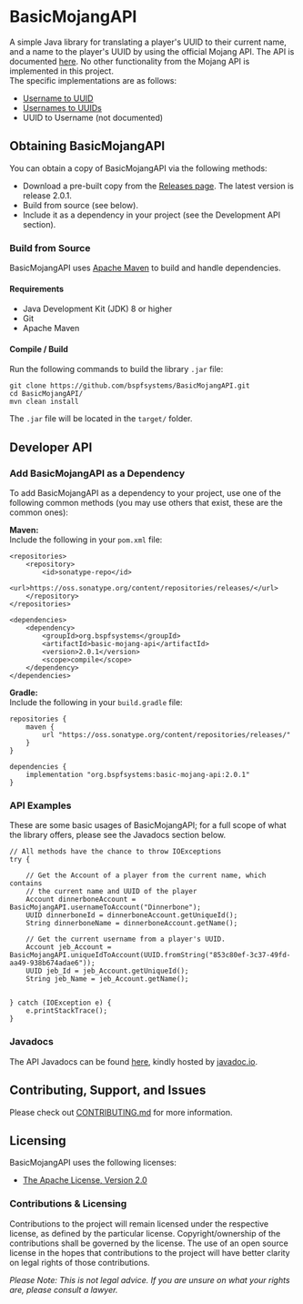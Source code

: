 # BasicMojangAPI

A simple Java library for translating a player's UUID to their current name, and a name to the player's UUID by using the official Mojang API. The API is documented [here](https://wiki.vg/Mojang_API). No other functionality from the Mojang API is implemented in this project.<br />
The specific implementations are as follows:
- [Username to UUID](https://wiki.vg/Mojang_API#Username_to_UUID)
- [Usernames to UUIDs](https://wiki.vg/Mojang_API#Usernames_to_UUIDs)
- UUID to Username (not documented)

## Obtaining BasicMojangAPI

You can obtain a copy of BasicMojangAPI via the following methods:
- Download a pre-built copy from the [Releases page](https://github.com/bspfsystems/BasicMojangAPI/releases/latest/). The latest version is release 2.0.1.
- Build from source (see below).
- Include it as a dependency in your project (see the Development API section).

### Build from Source

BasicMojangAPI uses [Apache Maven](https://maven.apache.org/) to build and handle dependencies.

#### Requirements

- Java Development Kit (JDK) 8 or higher
- Git
- Apache Maven

#### Compile / Build

Run the following commands to build the library `.jar` file:
```
git clone https://github.com/bspfsystems/BasicMojangAPI.git
cd BasicMojangAPI/
mvn clean install
```

The `.jar` file will be located in the `target/` folder.

## Developer API

### Add BasicMojangAPI as a Dependency

To add BasicMojangAPI as a dependency to your project, use one of the following common methods (you may use others that exist, these are the common ones):

**Maven:**<br />
Include the following in your `pom.xml` file:<br />
```
<repositories>
    <repository>
        <id>sonatype-repo</id>
        <url>https://oss.sonatype.org/content/repositories/releases/</url>
    </repository>
</repositories>

<dependencies>
    <dependency>
        <groupId>org.bspfsystems</groupId>
        <artifactId>basic-mojang-api</artifactId>
        <version>2.0.1</version>
        <scope>compile</scope>
    </dependency>
</dependencies>
```

**Gradle:**<br />
Include the following in your `build.gradle` file:<br />
```
repositories {
    maven {
        url "https://oss.sonatype.org/content/repositories/releases/"
    }
}

dependencies {
    implementation "org.bspfsystems:basic-mojang-api:2.0.1"
}
```

### API Examples

These are some basic usages of BasicMojangAPI; for a full scope of what the library offers, please see the Javadocs section below.
```
// All methods have the chance to throw IOExceptions
try {
    
    // Get the Account of a player from the current name, which contains
    // the current name and UUID of the player
    Account dinnerboneAccount = BasicMojangAPI.usernameToAccount("Dinnerbone");
    UUID dinnerboneId = dinnerboneAccount.getUniqueId();
    String dinnerboneName = dinnerboneAccount.getName();
    
    // Get the current username from a player's UUID.
    Account jeb_Account = BasicMojangAPI.uniqueIdToAccount(UUID.fromString("853c80ef-3c37-49fd-aa49-938b674adae6"));
    UUID jeb_Id = jeb_Account.getUniqueId();
    String jeb_Name = jeb_Account.getName();
    
    
} catch (IOException e) {
    e.printStackTrace();
}
```

### Javadocs

The API Javadocs can be found [here](https://bspfsystems.org/docs/basicmojangapi/), kindly hosted by [javadoc.io](https://javadoc.io/).

## Contributing, Support, and Issues

Please check out [CONTRIBUTING.md](CONTRIBUTING.md) for more information.

## Licensing

BasicMojangAPI uses the following licenses:
- [The Apache License, Version 2.0](https://apache.org/licenses/LICENSE-2.0.html)

### Contributions & Licensing

Contributions to the project will remain licensed under the respective license, as defined by the particular license. Copyright/ownership of the contributions shall be governed by the license. The use of an open source license in the hopes that contributions to the project will have better clarity on legal rights of those contributions.

_Please Note: This is not legal advice. If you are unsure on what your rights are, please consult a lawyer._

